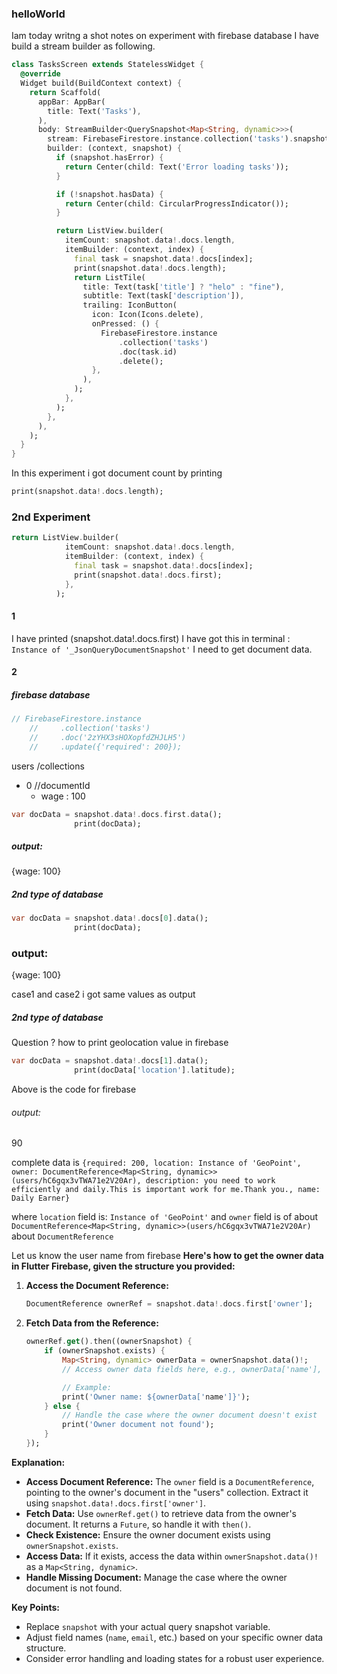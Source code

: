 
### helloWorld
Iam today  writng a shot notes on experiment with firebase database
I have build a stream builder as following.

```dart
class TasksScreen extends StatelessWidget {
  @override
  Widget build(BuildContext context) {
    return Scaffold(
      appBar: AppBar(
        title: Text('Tasks'),
      ),
      body: StreamBuilder<QuerySnapshot<Map<String, dynamic>>>(
        stream: FirebaseFirestore.instance.collection('tasks').snapshots(),
        builder: (context, snapshot) {
          if (snapshot.hasError) {
            return Center(child: Text('Error loading tasks'));
          }

          if (!snapshot.hasData) {
            return Center(child: CircularProgressIndicator());
          }

          return ListView.builder(
            itemCount: snapshot.data!.docs.length,
            itemBuilder: (context, index) {
              final task = snapshot.data!.docs[index];
              print(snapshot.data!.docs.length);
              return ListTile(
                title: Text(task['title'] ? "helo" : "fine"),
                subtitle: Text(task['description']),
                trailing: IconButton(
                  icon: Icon(Icons.delete),
                  onPressed: () {
                    FirebaseFirestore.instance
                        .collection('tasks')
                        .doc(task.id)
                        .delete();
                  },
                ),
              );
            },
          );
        },
      ),
    );
  }
}
```
In this experiment i got document count by printing 
``` dart
print(snapshot.data!.docs.length);
```
### 2nd Experiment 

``` dart
return ListView.builder(
            itemCount: snapshot.data!.docs.length,
            itemBuilder: (context, index) {
              final task = snapshot.data!.docs[index];
              print(snapshot.data!.docs.first);
            },
          );
```
#### 1
I have printed (snapshot.data!.docs.first)
I have got this in terminal :
`Instance of '_JsonQueryDocumentSnapshot'`
I need to get document data.

#### 2
##### firebase database
```dart 
// FirebaseFirestore.instance
    //     .collection('tasks')
    //     .doc('2zYHX3sHOXopfdZHJLH5')
    //     .update({'required': 200});

```
users /collections
  - 0 //documentId
    - wage : 100


``` dart
var docData = snapshot.data!.docs.first.data();
              print(docData);
```
##### output:
{wage: 100}

##### 2nd type of database 


```dart
var docData = snapshot.data!.docs[0].data();
              print(docData);
```
### output:
{wage: 100}

case1 and case2 i got same values as output

##### 2nd type of database
Question ? how to print geolocation value in firebase 
```dart
var docData = snapshot.data!.docs[1].data();
              print(docData['location'].latitude);
```
Above is the code for firebase
###### output:
90

complete data is
```{required: 200, location: Instance of 'GeoPoint', owner: DocumentReference<Map<String, dynamic>>(users/hC6gqx3vTWA71e2V20Ar), description: you need to work efficiently and daily.This is important work for me.Thank you., name: Daily Earner} ```

where  `location` field is: `Instance of 'GeoPoint'`
and `owner` field is of about `DocumentReference<Map<String, dynamic>>(users/hC6gqx3vTWA71e2V20Ar)`
about `DocumentReference`

Let us know the user name from firebase
 **Here's how to get the owner data in Flutter Firebase, given the structure you provided:**

1. **Access the Document Reference:**

   ```dart
   DocumentReference ownerRef = snapshot.data!.docs.first['owner'];
   ```

2. **Fetch Data from the Reference:**

   ```dart
   ownerRef.get().then((ownerSnapshot) {
       if (ownerSnapshot.exists) {
           Map<String, dynamic> ownerData = ownerSnapshot.data()!;
           // Access owner data fields here, e.g., ownerData['name'], ownerData['email'], etc.

           // Example:
           print('Owner name: ${ownerData['name']}');
       } else {
           // Handle the case where the owner document doesn't exist
           print('Owner document not found');
       }
   });
   ```

**Explanation:**

- **Access Document Reference:** The `owner` field is a `DocumentReference`, pointing to the owner's document in the "users" collection. Extract it using `snapshot.data!.docs.first['owner']`.
- **Fetch Data:** Use `ownerRef.get()` to retrieve data from the owner's document. It returns a `Future`, so handle it with `then()`.
- **Check Existence:** Ensure the owner document exists using `ownerSnapshot.exists`.
- **Access Data:** If it exists, access the data within `ownerSnapshot.data()!` as a `Map<String, dynamic>`.
- **Handle Missing Document:** Manage the case where the owner document is not found.

**Key Points:**

- Replace `snapshot` with your actual query snapshot variable.
- Adjust field names (`name`, `email`, etc.) based on your specific owner data structure.
- Consider error handling and loading states for a robust user experience.

